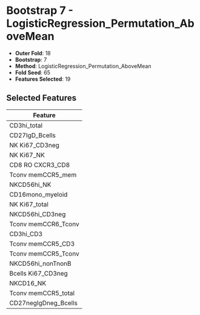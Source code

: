 # Bootstrap 7 - LogisticRegression_Permutation_AboveMean

- **Outer Fold**: 18
- **Bootstrap**: 7
- **Method**: LogisticRegression_Permutation_AboveMean
- **Fold Seed**: 65
- **Features Selected**: 19

## Selected Features

| Feature |
|---------|
| CD3hi_total |
| CD27IgD_Bcells |
| NK Ki67_CD3neg |
| NK Ki67_NK |
| CD8 RO CXCR3_CD8 |
| Tconv memCCR5_mem |
| NKCD56hi_NK |
| CD16mono_myeloid |
| NK Ki67_total |
| NKCD56hi_CD3neg |
| Tconv memCCR6_Tconv |
| CD3hi_CD3 |
| Tconv memCCR5_CD3 |
| Tconv memCCR5_Tconv |
| NKCD56hi_nonTnonB |
| Bcells Ki67_CD3neg |
| NKCD16_NK |
| Tconv memCCR5_total |
| CD27negIgDneg_Bcells |
